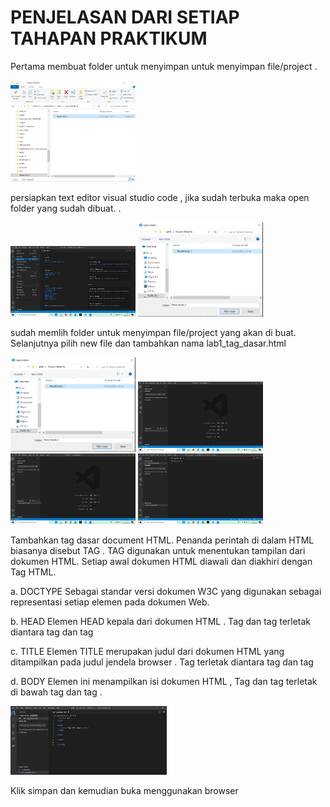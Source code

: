 <!DOCTYPE html>
<html>

<head>

</head>

<body>

</body>

</html>
<h1>PENJELASAN DARI SETIAP TAHAPAN PRAKTIKUM</h1>
<p>Pertama membuat folder untuk menyimpan untuk menyimpan file/project .</p>
<img src="1.png"width="200">
<p>persiapkan text editor visual studio code , jika sudah terbuka maka open folder yang sudah dibuat.
.</p>
<img src="2.png" width="200"> <img src="3.png" width="200">
<p>sudah memlih folder untuk menyimpan file/project yang akan di buat.
Selanjutnya pilih new file dan tambahkan nama lab1_tag_dasar.html</p> 
<img src="3.png" width="200"> <img src="4.png" width="200"><img src="5.png" width="200"> <img src="6.png" width="200">
<P>Tambahkan tag dasar  document HTML. Penanda perintah di dalam HTML biasanya disebut TAG . TAG digunakan untuk menentukan tampilan dari dokumen HTML. Setiap awal dokumen HTML diawali dan diakhiri dengan Tag HTML. 
<p>a.	DOCTYPE
Sebagai standar versi dokumen W3C yang digunakan sebagai representasi setiap elemen pada dokumen Web.</p>
<p>b.	HEAD 
Elemen HEAD kepala dari dokumen HTML . Tag <head> dan tag </head> terletak diantara tag <html> dan tag </html></p>
<p>c.	TITLE 
Elemen TITLE merupakan judul dari dokumen HTML yang ditampilkan pada judul jendela browser . Tag <title> dan tag </title> terletak diantara tag <head> dan tag </head> </p>
<p>d.	BODY 
Elemen ini menampilkan isi dokumen HTML , Tag <body> dan tag </body> terletak di bawah tag <head> dan tag </head>. </P>
<img src="7.png" width="250">
<p>Klik simpan dan kemudian buka menggunakan browser </p>
